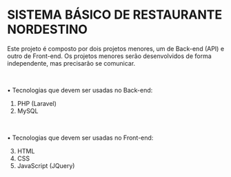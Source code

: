 <h1>SISTEMA BÁSICO DE RESTAURANTE NORDESTINO</h1>

Este projeto é composto por dois projetos menores, um de Back-end (API) e outro de Front-end. Os projetos menores serão desenvolvidos de forma independente, mas precisarão se
comunicar.

<br>

• Tecnologias que devem ser usadas no Back-end:

1. PHP (Laravel)
2. MySQL

<br>

• Tecnologias que devem ser usadas no Front-end:

3. HTML
4. CSS
5. JavaScript (JQuery)


